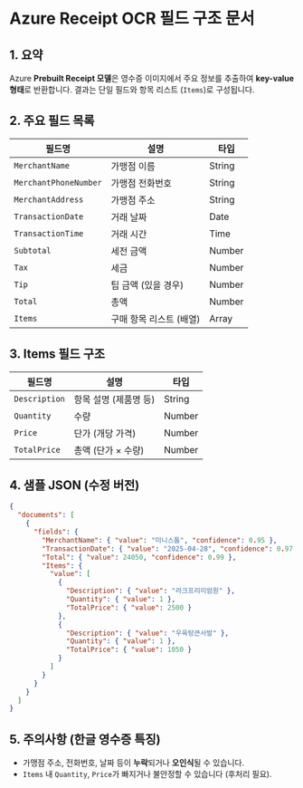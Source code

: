 # Azure Receipt OCR 필드 구조 문서

## 1. 요약
Azure **Prebuilt Receipt 모델**은 영수증 이미지에서 주요 정보를 추출하여 **key-value 형태**로 반환합니다. 결과는 단일 필드와 항목 리스트 (`Items`)로 구성됩니다.


## 2. 주요 필드 목록

| 필드명                  | 설명                              | 타입     |
|---------------------|---------------------------------|--------|
| `MerchantName`      | 가맹점 이름                           | String |
| `MerchantPhoneNumber` | 가맹점 전화번호                         | String |
| `MerchantAddress`   | 가맹점 주소                           | String |
| `TransactionDate`   | 거래 날짜                             | Date   |
| `TransactionTime`   | 거래 시간                             | Time   |
| `Subtotal`          | 세전 금액                             | Number |
| `Tax`               | 세금                                 | Number |
| `Tip`               | 팁 금액 (있을 경우)                     | Number |
| `Total`             | 총액                                 | Number |
| `Items`             | 구매 항목 리스트 (배열)                  | Array  |


## 3. Items 필드 구조

| 필드명        | 설명                     | 타입     |
|-------------|------------------------|--------|
| `Description` | 항목 설명 (제품명 등)         | String |
| `Quantity`   | 수량                      | Number |
| `Price`      | 단가 (개당 가격)              | Number |
| `TotalPrice` | 총액 (단가 × 수량)            | Number |


## 4. 샘플 JSON (수정 버전)

```json
{
  "documents": [
    {
      "fields": {
        "MerchantName": { "value": "미니스톱", "confidence": 0.95 },
        "TransactionDate": { "value": "2025-04-28", "confidence": 0.97 },
        "Total": { "value": 24050, "confidence": 0.99 },
        "Items": {
          "value": [
            {
              "Description": { "value": "라크프리미엄원" },
              "Quantity": { "value": 1 },
              "TotalPrice": { "value": 2500 }
            },
            {
              "Description": { "value": "우육탕큰사발" },
              "Quantity": { "value": 1 },
              "TotalPrice": { "value": 1050 }
            }
          ]
        }
      }
    }
  ]
}
```


## 5. 주의사항 (한글 영수증 특징)
- 가맹점 주소, 전화번호, 날짜 등이 **누락**되거나 **오인식**될 수 있습니다.
- `Items` 내 `Quantity`, `Price`가 빠지거나 불안정할 수 있습니다 (후처리 필요).

